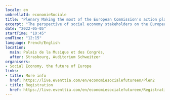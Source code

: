 ```yaml
---
locale: en
umbrellaId: economieSociale
title: "Plenary Making the most of the European Commission's action plan for social economy."
excerpt: "The perspective of social economy stakeholders on the European Commission action plan for social economy."
date: "2022-05-05"
startTime: "10:45"
endTime: "12:15"
language: French/English 
location:
  main: Palais de la Musique et des Congrès,
  after: Strasbourg, Auditorium Schweitzer
organisers:
- Social Economy, the future of Europe
links:
- title: More info
  href: https://live.eventtia.com/en/economiesocialefutureen/Plen2
- title: Registration
  href: https://live.eventtia.com/en/economiesocialefutureen/Registration
---
```

